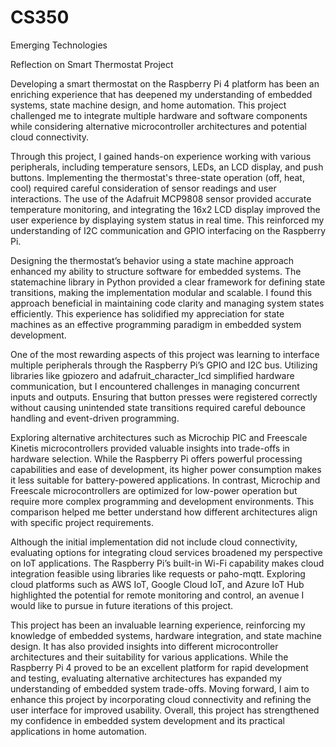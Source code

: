# CS350
Emerging Technologies

Reflection on Smart Thermostat Project

Developing a smart thermostat on the Raspberry Pi 4 platform has been an enriching experience that has deepened my understanding of embedded systems, state machine design, and home automation. This project challenged me to integrate multiple hardware and software components while considering alternative microcontroller architectures and potential cloud connectivity.

Through this project, I gained hands-on experience working with various peripherals, including temperature sensors, LEDs, an LCD display, and push buttons. Implementing the thermostat's three-state operation (off, heat, cool) required careful consideration of sensor readings and user interactions. The use of the Adafruit MCP9808 sensor provided accurate temperature monitoring, and integrating the 16x2 LCD display improved the user experience by displaying system status in real time. This reinforced my understanding of I2C communication and GPIO interfacing on the Raspberry Pi.

Designing the thermostat’s behavior using a state machine approach enhanced my ability to structure software for embedded systems. The statemachine library in Python provided a clear framework for defining state transitions, making the implementation modular and scalable. I found this approach beneficial in maintaining code clarity and managing system states efficiently. This experience has solidified my appreciation for state machines as an effective programming paradigm in embedded system development.

One of the most rewarding aspects of this project was learning to interface multiple peripherals through the Raspberry Pi’s GPIO and I2C bus. Utilizing libraries like gpiozero and adafruit_character_lcd simplified hardware communication, but I encountered challenges in managing concurrent inputs and outputs. Ensuring that button presses were registered correctly without causing unintended state transitions required careful debounce handling and event-driven programming.

Exploring alternative architectures such as Microchip PIC and Freescale Kinetis microcontrollers provided valuable insights into trade-offs in hardware selection. While the Raspberry Pi offers powerful processing capabilities and ease of development, its higher power consumption makes it less suitable for battery-powered applications. In contrast, Microchip and Freescale microcontrollers are optimized for low-power operation but require more complex programming and development environments. This comparison helped me better understand how different architectures align with specific project requirements.

Although the initial implementation did not include cloud connectivity, evaluating options for integrating cloud services broadened my perspective on IoT applications. The Raspberry Pi’s built-in Wi-Fi capability makes cloud integration feasible using libraries like requests or paho-mqtt. Exploring cloud platforms such as AWS IoT, Google Cloud IoT, and Azure IoT Hub highlighted the potential for remote monitoring and control, an avenue I would like to pursue in future iterations of this project.

This project has been an invaluable learning experience, reinforcing my knowledge of embedded systems, hardware integration, and state machine design. It has also provided insights into different microcontroller architectures and their suitability for various applications. While the Raspberry Pi 4 proved to be an excellent platform for rapid development and testing, evaluating alternative architectures has expanded my understanding of embedded system trade-offs. Moving forward, I aim to enhance this project by incorporating cloud connectivity and refining the user interface for improved usability. Overall, this project has strengthened my confidence in embedded system development and its practical applications in home automation.



